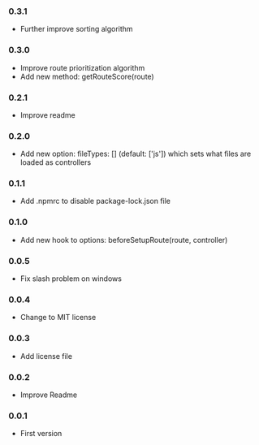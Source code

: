 ### 0.3.1
- Further improve sorting algorithm

### 0.3.0
- Improve route prioritization algorithm
- Add new method: getRouteScore(route)

### 0.2.1
- Improve readme

### 0.2.0
- Add new option: fileTypes: [] (default: ['js']) which sets what files are loaded as controllers

### 0.1.1
- Add .npmrc to disable package-lock.json file

### 0.1.0
- Add new hook to options: beforeSetupRoute(route, controller)

### 0.0.5
- Fix slash problem on windows

### 0.0.4
- Change to MIT license

### 0.0.3
- Add license file

### 0.0.2
- Improve Readme

### 0.0.1
- First version
